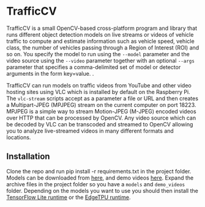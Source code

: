 # TrafficCV
TrafficCV is a small OpenCV-based cross-platform program and library that runs different object detection models on live streams or videos of vehicle traffic to compute and estimate information such as vehicle speed, vehicle class, the number of vehicles passing through a Region of Interest (ROI) and so on. You specify the model to run using the `--model` parameter and the video source using the `--video` parameter together with an optional `--args` parameter that specifies a comma-delimited set of model or detector arguments in the form key=value. . 
  
TrafficCV can run models on traffic videos from YouTube and other video hosting sites using VLC which is installed by default on the Raspberry Pi. The `vlc-stream` scripts accept as a parameter a file or URL and then creates a Multipart-JPEG (MPJPEG) stream on the current computer on port 18223. MPJPEG is a simple way to stream Motion-JPEG (M-JPEG) encoded videos over HTTP that can be processed by OpenCV. Any video source which can be decoded by VLC can be transcoded and streamed to OpenCV allowing you to analyze live-streamed videos in many different formats and locations.

## Installation
Clone the repo and run pip install -r requirements.txt in the project folder. Models can be downloaded from [here](https://ajb.nyc3.cdn.digitaloceanspaces.com/models.zip), and demo videos [here](https://ajb.nyc3.cdn.digitaloceanspaces.com/demo_videos.zip). Expand the archive files in the project folder so you have a `models` and `demo_videos` folder. Depending on the models you want to use you should then install the [TensorFlow Lite runtime](https://www.tensorflow.org/lite/guide/python) or the [EdgeTPU runtime](https://coral.ai/software/#edgetpu-runtime).
